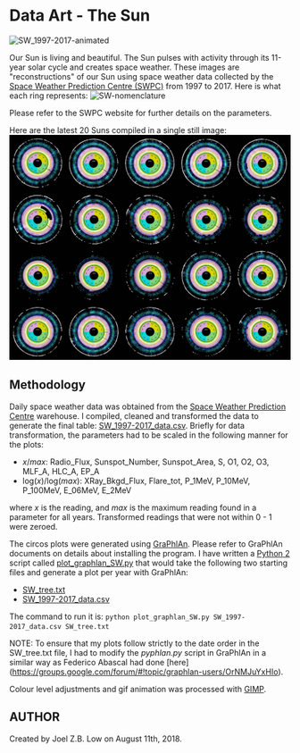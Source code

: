 # Data Art - The Sun #

![SW_1997-2017-animated](SW_1997-2017-animated-small.gif "Space Weather data collected over 21 years (1997-2017).")

Our Sun is living and beautiful. The Sun pulses with activity through its 11-year solar cycle and creates space weather. These images are "reconstructions" of our Sun using space weather data collected by the [Space Weather Prediction Centre (SWPC)](https://www.swpc.noaa.gov/) from 1997 to 2017.
Here is what each ring represents:
![SW-nomenclature](SW-nomenclature.png "SW-nomenclature")

Please refer to the SWPC website for further details on the parameters.

Here are the latest 20 Suns compiled in a single still image:
![SW_1998-2017-still](SW_1998-2017-still-small.png "20 Suns.")


## Methodology ##
Daily space weather data was obtained from the [Space Weather Prediction Centre](https://www.swpc.noaa.gov/) warehouse. I compiled, cleaned and transformed the data to generate the final table: [SW\_1997-2017\_data.csv](SW_1997-2017_data.csv "SW_1997-2017_data.csv"). 
Briefly for data transformation, the parameters had to be scaled in the following manner for the plots:

* _x_/_max_: Radio\_Flux, Sunspot\_Number, Sunspot\_Area, S, O1, O2, O3, MLF\_A, HLC\_A, EP\_A
* log(_x_)/log(_max_): XRay\_Bkgd\_Flux, Flare\_tot, P\_1MeV, P\_10MeV, P\_100MeV, E\_06MeV, E\_2MeV

where _x_ is the reading, and _max_ is the maximum reading found in a parameter for all years. Transformed readings that were not within 0 - 1 were zeroed.

The circos plots were generated using [GraPhlAn](https://bitbucket.org/nsegata/graphlan/wiki/Home). Please refer to GraPhlAn documents on details about installing the program.
I have written a [Python 2](https://www.python.org) script called [plot\_graphlan\_SW.py](plot_graphlan_SW.py "plot_graphlan_SW.py") that would take the following two starting files and generate a plot per year with GraPhlAn:

* [SW\_tree.txt](SW_tree.txt "SW_tree.txt")
* [SW\_1997-2017\_data.csv](SW_1997-2017_data.csv "SW_1997-2017_data.csv")

The command to run it is:
	`python plot_graphlan_SW.py SW_1997-2017_data.csv SW_tree.txt`

NOTE: To ensure that my plots follow strictly to the date order in the SW\_tree.txt file, I had to modify the *pyphlan.py* script in GraPhlAn in a similar way as Federico Abascal had done [here] (https://groups.google.com/forum/#!topic/graphlan-users/OrNMJuYxHIo).

Colour level adjustments and gif animation was processed with [GIMP](https://www.gimp.org/).



## AUTHOR ##
Created by Joel Z.B. Low on August 11th, 2018.
